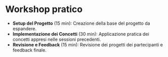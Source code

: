 # Workshop pratico

- **Setup del Progetto** (15 min): Creazione della base del progetto da espandere.
- **Implementazione dei Concetti** (30 min): Applicazione pratica dei concetti appresi nelle sessioni precedenti.
- **Revisione e Feedback** (15 min): Revisione dei progetti dei partecipanti e feedback finale.
